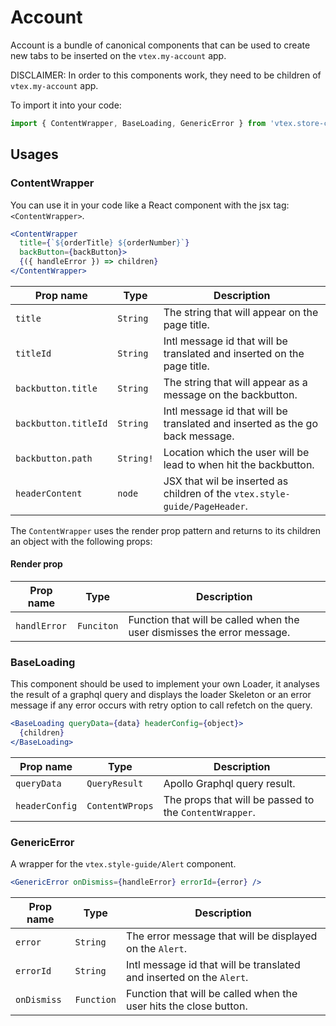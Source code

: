 # Account
Account is a bundle of canonical components that can be used to create new tabs to be inserted on the `vtex.my-account` app.

DISCLAIMER: In order to this components work, they need to be children of `vtex.my-account` app.

To import it into your code: 
```js
import { ContentWrapper, BaseLoading, GenericError } from 'vtex.store-components/Account'
```

## Usages

### ContentWrapper
You can use it in your code like a React component with the jsx tag: `<ContentWrapper>`. 
```jsx
<ContentWrapper  
  title={`${orderTitle} ${orderNumber}`}
  backButton={backButton}> 
  {({ handleError }) => children}
</ContentWrapper>
```

| Prop name           | Type       | Description                                                                 |
| ------------------- | ---------- | --------------------------------------------------------------------------- |
| `title`             | `String`   | The string that will appear on the page title.                              |
| `titleId`           | `String`   | Intl message id that will be translated and inserted on the page title.     |
| `backbutton.title`  | `String`   | The string that will appear as a message on the backbutton.                 |
| `backbutton.titleId`| `String`   | Intl message id that will be translated and inserted as the go back message.|
| `backbutton.path`   | `String!`  | Location which the user will be lead to when hit the backbutton.            |
| `headerContent`     | `node`     | JSX that wil be inserted as children of the `vtex.style-guide/PageHeader`.  |

The `ContentWrapper` uses the render prop pattern and returns to its children an object with the following props:

#### Render prop
| Prop name           | Type       | Description                                                                 |
| ------------------- | ---------- | --------------------------------------------------------------------------- |
| `handlError`        | `Funciton` | Function that will be called when the user dismisses the error message.     |

### BaseLoading

This component should be used to implement your own Loader, it analyses the result of a graphql query and displays
the loader Skeleton or an error message if any error occurs with retry option to call refetch on the query.

```jsx
<BaseLoading queryData={data} headerConfig={object}>
  {children}
</BaseLoading>

```

| Prop name           | Type           | Description                                                            |
| ------------------- | -------------- | ---------------------------------------------------------------------- |
| `queryData`         | `QueryResult`  | Apollo Graphql query result.                                           |
| `headerConfig`      | `ContentWProps`| The props that will be passed to the `ContentWrapper`.                 |

### GenericError

A wrapper for the `vtex.style-guide/Alert` component.

```jsx
<GenericError onDismiss={handleError} errorId={error} />
```

| Prop name           | Type           | Description                                                            |
| ------------------- | -------------- | ---------------------------------------------------------------------- |
| `error`             | `String`       | The error message that will be displayed on the `Alert`.               |
| `errorId`           | `String`       | Intl message id that will be translated and inserted on the `Alert`.   |
| `onDismiss`         | `Function`     | Function that will be called when the user hits the close button.      |


